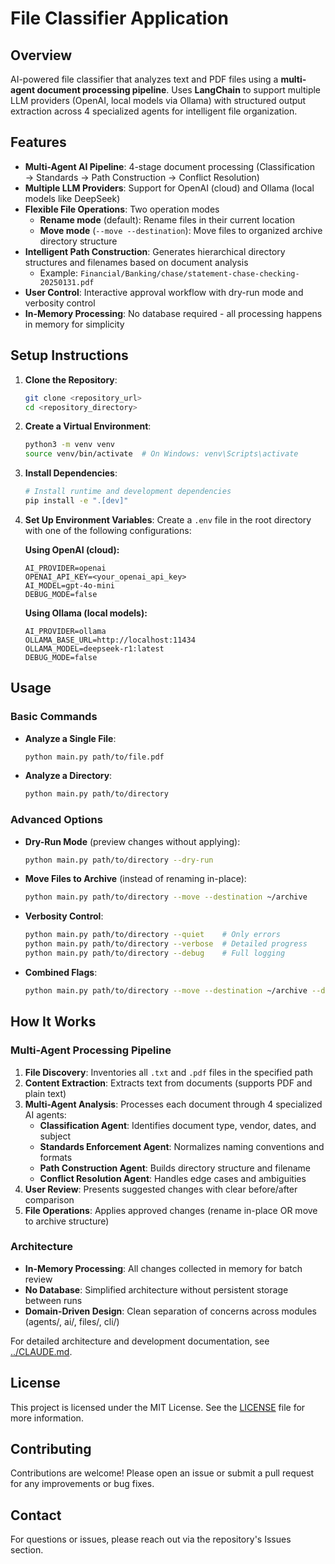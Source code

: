 # File Classifier Application

## Overview
AI-powered file classifier that analyzes text and PDF files using a **multi-agent document processing pipeline**. Uses **LangChain** to support multiple LLM providers (OpenAI, local models via Ollama) with structured output extraction across 4 specialized agents for intelligent file organization.

## Features
- **Multi-Agent AI Pipeline**: 4-stage document processing (Classification → Standards → Path Construction → Conflict Resolution)
- **Multiple LLM Providers**: Support for OpenAI (cloud) and Ollama (local models like DeepSeek)
- **Flexible File Operations**: Two operation modes
  - **Rename mode** (default): Rename files in their current location
  - **Move mode** (`--move --destination`): Move files to organized archive directory structure
- **Intelligent Path Construction**: Generates hierarchical directory structures and filenames based on document analysis
  - Example: `Financial/Banking/chase/statement-chase-checking-20250131.pdf`
- **User Control**: Interactive approval workflow with dry-run mode and verbosity control
- **In-Memory Processing**: No database required - all processing happens in memory for simplicity

## Setup Instructions

1. **Clone the Repository**:
   ```sh
   git clone <repository_url>
   cd <repository_directory>
   ```

2. **Create a Virtual Environment**:
   ```sh
   python3 -m venv venv
   source venv/bin/activate  # On Windows: venv\Scripts\activate
   ```

3. **Install Dependencies**:
   ```sh
   # Install runtime and development dependencies
   pip install -e ".[dev]"
   ```

4. **Set Up Environment Variables**:
   Create a `.env` file in the root directory with one of the following configurations:

   **Using OpenAI (cloud):**
   ```env
   AI_PROVIDER=openai
   OPENAI_API_KEY=<your_openai_api_key>
   AI_MODEL=gpt-4o-mini
   DEBUG_MODE=false
   ```

   **Using Ollama (local models):**
   ```env
   AI_PROVIDER=ollama
   OLLAMA_BASE_URL=http://localhost:11434
   OLLAMA_MODEL=deepseek-r1:latest
   DEBUG_MODE=false
   ```

## Usage

### Basic Commands

- **Analyze a Single File**:
  ```sh
  python main.py path/to/file.pdf
  ```

- **Analyze a Directory**:
  ```sh
  python main.py path/to/directory
  ```

### Advanced Options

- **Dry-Run Mode** (preview changes without applying):
  ```sh
  python main.py path/to/directory --dry-run
  ```

- **Move Files to Archive** (instead of renaming in-place):
  ```sh
  python main.py path/to/directory --move --destination ~/archive
  ```

- **Verbosity Control**:
  ```sh
  python main.py path/to/directory --quiet    # Only errors
  python main.py path/to/directory --verbose  # Detailed progress
  python main.py path/to/directory --debug    # Full logging
  ```

- **Combined Flags**:
  ```sh
  python main.py path/to/directory --move --destination ~/archive --dry-run --verbose
  ```

## How It Works

### Multi-Agent Processing Pipeline
1. **File Discovery**: Inventories all `.txt` and `.pdf` files in the specified path
2. **Content Extraction**: Extracts text from documents (supports PDF and plain text)
3. **Multi-Agent Analysis**: Processes each document through 4 specialized AI agents:
   - **Classification Agent**: Identifies document type, vendor, dates, and subject
   - **Standards Enforcement Agent**: Normalizes naming conventions and formats
   - **Path Construction Agent**: Builds directory structure and filename
   - **Conflict Resolution Agent**: Handles edge cases and ambiguities
4. **User Review**: Presents suggested changes with clear before/after comparison
5. **File Operations**: Applies approved changes (rename in-place OR move to archive structure)

### Architecture
- **In-Memory Processing**: All changes collected in memory for batch review
- **No Database**: Simplified architecture without persistent storage between runs
- **Domain-Driven Design**: Clean separation of concerns across modules (agents/, ai/, files/, cli/)

For detailed architecture and development documentation, see [../CLAUDE.md](../CLAUDE.md).

## License
This project is licensed under the MIT License. See the [LICENSE](LICENSE) file for more information.

## Contributing
Contributions are welcome! Please open an issue or submit a pull request for any improvements or bug fixes.

## Contact
For questions or issues, please reach out via the repository's Issues section.

